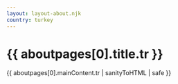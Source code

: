 ```yaml
---
layout: layout-about.njk
country: turkey
---
```


<h1>{{ aboutpages[0].title.tr }}</h1>
{{ aboutpages[0].mainContent.tr | sanityToHTML | safe }}